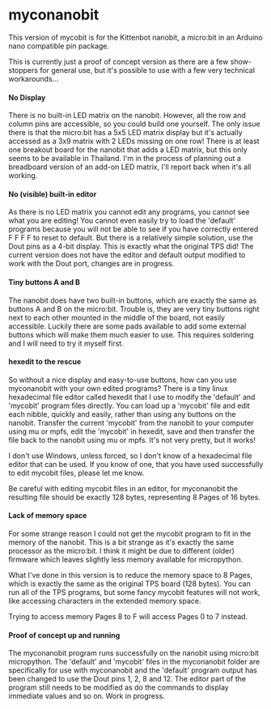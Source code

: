 # myconanobit

This version of mycobit is for the Kittenbot nanobit, a micro:bit in an Arduino nano compatible pin package.

This is currently just a proof of concept version as there are a few show-stoppers for general use, but it's possible to use with a few very technical workarounds...

#### No Display

There is no built-in LED matrix on the nanobit. However, all the row and column pins are accessible, so you could build one yourself.
The only issue there is that the micro:bit has a 5x5 LED matrix display but it's actually accessed as a 3x9 matrix with 2 LEDs missing on one row!
There is at least one breakout board for the nanobit that adds a LED matrix, but this only seems to be available in Thailand.
I'm in the process of planning out a breadboard version of an add-on LED matrix, I'll report back when it's all working.

#### No (visible) built-in editor

As there is no LED matrix you cannot edit any programs, you cannot see what you are editing!
You cannot even easily try to load the 'default' programs because you will not be able to see if you have correctly entered F F F F to reset to default.
But there is a relatively simple solution, use the Dout pins as a 4-bit display. This is exactly what the original TPS did!
The current version does not have the editor and default output modified to work with the Dout port, changes are in progress.

#### Tiny buttons A and B

The nanobit does have two built-in buttons, which are exactly the same as buttons A and B on the micro:bit. Trouble is, they are very tiny buttons right next to each other mounted in the middle of the board, not easily accessible. Luckily there are some pads available to add some external buttons which will make them much easier to use. This requires soldering and I will need to try it myself first.

#### hexedit to the rescue

So without a nice display and easy-to-use buttons, how can you use myconanobit with your own edited programs? 
There is a tiny linux hexadecimal file editor called hexedit that I use to modify the 'default' and 'mycobit' program files directly. You can load up a 'mycobit' file and edit each nibble, quickly and easily, rather than using any buttons on the nanobit. Transfer the current 'mycobit' from the nanobit to your computer using mu or mpfs, edit the 'mycobit' in hexedit, save and then transfer the file back to the nanobit using mu or mpfs. It's not very pretty, but it works!

I don't use Windows, unless forced, so I don't know of a hexadecimal file editor that can be used. If you know of one, that you have used successfully to edit mycobit files, please let me know.

Be careful with editing mycobit files in an editor, for myconanobit the resulting file should be exactly 128 bytes, representing 8 Pages of 16 bytes.

#### Lack of memory space

For some strange reason I could not get the mycobit program to fit in the memory of the nanobit. This is a bit strange as it's exactly the same processor as the micro:bit. I think it might be due to different (older) firmware which leaves slightly less memory available for micropython.

What I've done in this version is to reduce the memory space to 8 Pages, which is exactly the same as the original TPS board (128 bytes). You can run all of the TPS programs, but some fancy mycobit features will not work, like accessing characters in the extended memory space.

Trying to access memory Pages 8 to F will access Pages 0 to 7 instead.

#### Proof of concept up and running

The myconanobit program runs successfully on the nanobit using micro:bit micropython. The 'default' and 'mycobit' files in the myconanobit folder are specifically for use with myconanobit and the 'default' program output has been changed to use the Dout pins 1, 2, 8 and 12. The editor part of the program still needs to be modified as do the commands to display immediate values and so on. Work in progress.

